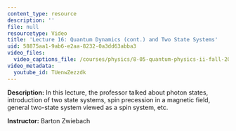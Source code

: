 ```yaml
---
content_type: resource
description: ''
file: null
resourcetype: Video
title: 'Lecture 16: Quantum Dynamics (cont.) and Two State Systems'
uid: 58875aa1-9ab6-e2aa-8232-0a3dd63abba3
video_files:
  video_captions_file: /courses/physics/8-05-quantum-physics-ii-fall-2013/video-lectures/lecture-16-quantum-dynamics-cont.-and-two-state-systems/TUenwZezzdk.vtt
video_metadata:
  youtube_id: TUenwZezzdk
---
```


**Description:** In this lecture, the professor talked about photon states, introduction of two state systems, spin precession in a magnetic field, general two-state system viewed as a spin system, etc.

**Instructor:** Barton Zwiebach